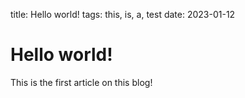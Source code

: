 title: Hello world!
tags: this, is, a, test
date: 2023-01-12

# Hello world!

This is the first article on this blog!